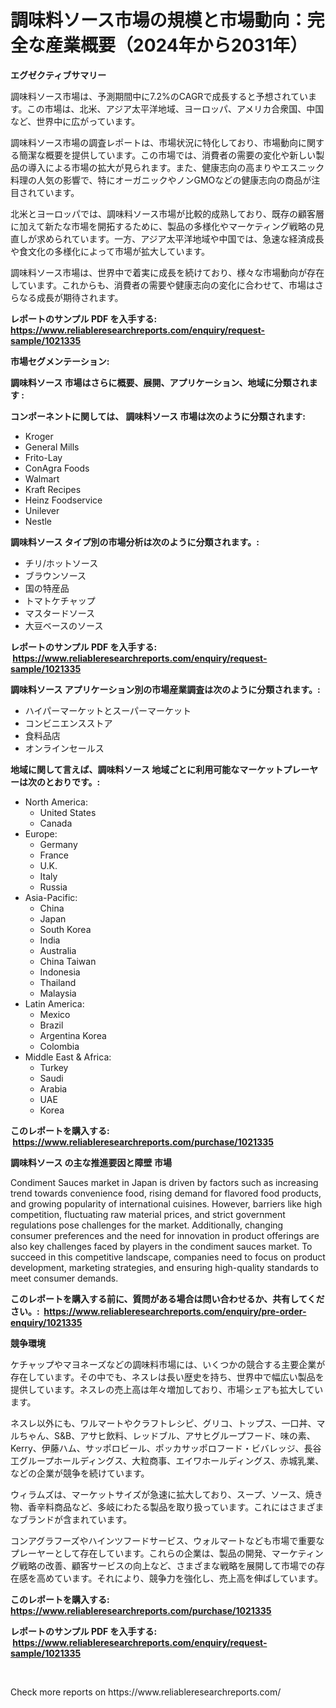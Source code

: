 <p><h1>調味料ソース市場の規模と市場動向：完全な産業概要（2024年から2031年）</h1></p><p><strong>エグゼクティブサマリー</strong></p>
<p><p>調味料ソース市場は、予測期間中に7.2%のCAGRで成長すると予想されています。この市場は、北米、アジア太平洋地域、ヨーロッパ、アメリカ合衆国、中国など、世界中に広がっています。</p><p>調味料ソース市場の調査レポートは、市場状況に特化しており、市場動向に関する簡潔な概要を提供しています。この市場では、消費者の需要の変化や新しい製品の導入による市場の拡大が見られます。また、健康志向の高まりやエスニック料理の人気の影響で、特にオーガニックやノンGMOなどの健康志向の商品が注目されています。</p><p>北米とヨーロッパでは、調味料ソース市場が比較的成熟しており、既存の顧客層に加えて新たな市場を開拓するために、製品の多様化やマーケティング戦略の見直しが求められています。一方、アジア太平洋地域や中国では、急速な経済成長や食文化の多様化によって市場が拡大しています。</p><p>調味料ソース市場は、世界中で着実に成長を続けており、様々な市場動向が存在しています。これからも、消費者の需要や健康志向の変化に合わせて、市場はさらなる成長が期待されます。</p></p>
<p><strong>レポートのサンプル PDF を入手する: <a href="https://www.reliableresearchreports.com/enquiry/request-sample/1021335">https://www.reliableresearchreports.com/enquiry/request-sample/1021335</a></strong></p>
<p><strong>市場セグメンテーション:</strong></p>
<p><strong> 調味料ソース 市場はさらに概要、展開、アプリケーション、地域に分類されます :</strong></p>
<p><strong>コンポーネントに関しては、 調味料ソース 市場は次のように分類されます: &nbsp;</strong></p>
<p><ul><li>Kroger</li><li>General Mills</li><li>Frito-Lay</li><li>ConAgra Foods</li><li>Walmart</li><li>Kraft Recipes</li><li>Heinz Foodservice</li><li>Unilever</li><li>Nestle</li></ul></p>
<p><strong> 調味料ソース タイプ別の市場分析は次のように分類されます。:</strong></p>
<p><ul><li>チリ/ホットソース</li><li>ブラウンソース</li><li>国の特産品</li><li>トマトケチャップ</li><li>マスタードソース</li><li>大豆ベースのソース</li></ul></p>
<p><strong>レポートのサンプル PDF を入手する: &nbsp;<a href="https://www.reliableresearchreports.com/enquiry/request-sample/1021335">https://www.reliableresearchreports.com/enquiry/request-sample/1021335</a></strong></p>
<p><strong> 調味料ソース アプリケーション別の市場産業調査は次のように分類されます。:</strong></p>
<p><ul><li>ハイパーマーケットとスーパーマーケット</li><li>コンビニエンスストア</li><li>食料品店</li><li>オンラインセールス</li></ul></p>
<p><strong>地域に関して言えば、調味料ソース 地域ごとに利用可能なマーケットプレーヤーは次のとおりです。:</strong></p>
<p><ul>
    <li>
        North America:
        <ul>
            <li>United States</li>
            <li>Canada</li>
        </ul>
    </li>
    <li>
        Europe:
        <ul>
            <li>Germany</li>
            <li>France</li>
            <li>U.K.</li>
            <li>Italy</li>
            <li>Russia</li>
        </ul>
    </li>
    <li>
        Asia-Pacific:
        <ul>
            <li>China</li>
            <li>Japan</li>
            <li>South Korea</li>
            <li>India</li>
            <li>Australia</li>
            <li>China Taiwan</li>
            <li>Indonesia</li>
            <li>Thailand</li>
            <li>Malaysia</li>
        </ul>
    </li>
    <li>
        Latin America:
        <ul>
            <li>Mexico</li>
            <li>Brazil</li>
            <li>Argentina Korea</li>
            <li>Colombia</li>
        </ul>
    </li>
    <li>
        Middle East & Africa:
        <ul>
            <li>Turkey</li>
            <li>Saudi</li>
            <li>Arabia</li>
            <li>UAE</li>
            <li>Korea</li>
        </ul>
    </li>
    </ul></p>
<p><strong>このレポートを購入する: &nbsp;<a href="https://www.reliableresearchreports.com/purchase/1021335">https://www.reliableresearchreports.com/purchase/1021335</a></strong></p>
<p><strong>調味料ソース の主な推進要因と障壁 市場</strong></p>
<p><p>Condiment Sauces market in Japan is driven by factors such as increasing trend towards convenience food, rising demand for flavored food products, and growing popularity of international cuisines. However, barriers like high competition, fluctuating raw material prices, and strict government regulations pose challenges for the market. Additionally, changing consumer preferences and the need for innovation in product offerings are also key challenges faced by players in the condiment sauces market. To succeed in this competitive landscape, companies need to focus on product development, marketing strategies, and ensuring high-quality standards to meet consumer demands.</p></p>
<p><strong>このレポートを購入する前に、質問がある場合は問い合わせるか、共有してください。:&nbsp; <a href="https://www.reliableresearchreports.com/enquiry/pre-order-enquiry/1021335">https://www.reliableresearchreports.com/enquiry/pre-order-enquiry/1021335</a></strong></p>
<p><strong>競争環境</strong></p>
<p><p>ケチャップやマヨネーズなどの調味料市場には、いくつかの競合する主要企業が存在しています。その中でも、ネスレは長い歴史を持ち、世界中で幅広い製品を提供しています。ネスレの売上高は年々増加しており、市場シェアも拡大しています。</p><p>ネスレ以外にも、ワルマートやクラフトレシピ、グリコ、トップス、一口丼、マルちゃん、S&B、アサヒ飲料、レッドブル、アサヒグループフード、味の素、Kerry、伊藤ハム、サッポロビール、ポッカサッポロフード・ビバレッジ、長谷工グループホールディングス、大粒商事、エイワホールディングス、赤城乳業、などの企業が競争を続けています。</p><p>ウィラムズは、マーケットサイズが急速に拡大しており、スープ、ソース、焼き物、香辛料商品など、多岐にわたる製品を取り扱っています。これにはさまざまなブランドが含まれています。</p><p>コンアグラフーズやハインツフードサービス、ウォルマートなども市場で重要なプレーヤーとして存在しています。これらの企業は、製品の開発、マーケティング戦略の改善、顧客サービスの向上など、さまざまな戦略を展開して市場での存在感を高めています。それにより、競争力を強化し、売上高を伸ばしています。</p></p>
<p><strong>このレポートを購入する: &nbsp; <a href="https://www.reliableresearchreports.com/purchase/1021335">https://www.reliableresearchreports.com/purchase/1021335</a></strong></p>
<p><strong>レポートのサンプル PDF を入手する: &nbsp;<a href="https://www.reliableresearchreports.com/enquiry/request-sample/1021335">https://www.reliableresearchreports.com/enquiry/request-sample/1021335</a></strong><strong></strong></p>
<p>&nbsp;</p>
<p>Check more reports on https://www.reliableresearchreports.com/</p>